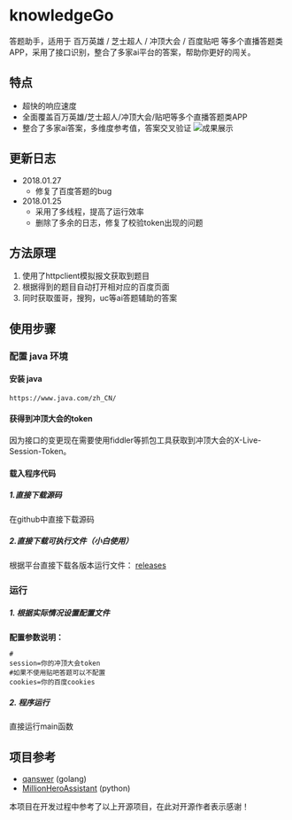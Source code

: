 # knowledgeGo
答题助手，适用于 百万英雄 / 芝士超人 / 冲顶大会 / 百度贴吧 等多个直播答题类 APP，采用了接口识别，整合了多家ai平台的答案，帮助你更好的闯关。


## 特点

- 超快的响应速度
- 全面覆盖百万英雄/芝士超人/冲顶大会/贴吧等多个直播答题类APP
- 整合了多家ai答案，多维度参考值，答案交叉验证
![成果展示](http://m.qpic.cn/psb?/7d196e8d-bcb0-4b10-96f0-58980105d3ae/G6o1NFd4K6GtqzqD6NwGQZon3N7xu6spx*QaR.WRZ.0!/b/dGcBAAAAAAAA&bo=FQFYAQAAAAADB28!&rf=viewer_4)
 
## 更新日志
- 2018.01.27
  - 修复了百度答题的bug
- 2018.01.25
  - 采用了多线程，提高了运行效率
  - 删除了多余的日志，修复了校验token出现的问题

## 方法原理

1. 使用了httpclient模拟报文获取到题目
2. 根据得到的题目自动打开相对应的百度页面
3. 同时获取蛋哥，搜狗，uc等ai答题辅助的答案



## 使用步骤

### 配置 java 环境

#### 安装 java
```
https://www.java.com/zh_CN/
```

#### 获得到冲顶大会的token
因为接口的变更现在需要使用fiddler等抓包工具获取到冲顶大会的X-Live-Session-Token。

#### 载入程序代码
##### 1.直接下载源码
在github中直接下载源码
##### 2.直接下载可执行文件（小白使用）

根据平台直接下载各版本运行文件： [releases](https://github.com/cjy9492/knowledgeGo/releases/)


### 运行

##### 1. 根据实际情况设置配置文件

**配置参数说明：**

```
#
session=你的冲顶大会token
#如果不使用贴吧答题可以不配置
cookies=你的百度cookies
```

#####  2. 程序运行

直接运行main函数

## 项目参考

  - [qanswer](https://github.com/silenceper/qanswer) (golang)
  - [MillionHeroAssistant](https://github.com/smileboywtu/MillionHeroAssistant) (python)


本项目在开发过程中参考了以上开源项目，在此对开源作者表示感谢！



